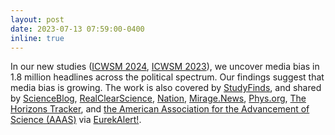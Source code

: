 ```yaml
---
layout: post
date: 2023-07-13 07:59:00-0400
inline: true
---
```


In our new studies ([ICWSM 2024](https://arxiv.org/abs/2301.06270), [ICWSM 2023](https://doi.org/10.36190/2023.25)), we uncover media bias in 1.8 million headlines across the political spectrum. Our findings suggest that media bias is growing. The work is also covered by [StudyFinds](https://studyfinds.org/headlines-media-bias-growing/), and shared by [ScienceBlog](https://scienceblog.com/538758/study-of-headlines-shows-media-bias-is-growing/), [RealClearScience](https://www.realclearscience.com/2023/07/14/study_of_headlines_shows_media_bias_is_growing_966030.html), [Nation](https://www.nation.lk/online/study-of-headlines-shows-media-bias-is-growing-218405.html), [Mirage.News](https://www.miragenews.com/research-finds-media-bias-increasing-1046594/), [Phys.org](https://phys.org/news/2023-07-headlines-media-bias.html), [The Horizons Tracker](https://adigaskell.org/2023/12/18/research-shows-the-growth-in-media-bias/), and [the American Association for the Advancement of Science (AAAS)](https://www.aaas.org/) via [EurekAlert!](https://www.eurekalert.org/news-releases/995526).